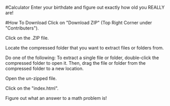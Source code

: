 #Calculator
Enter your birthdate and figure out exactly how old you REALLY are!

#How To Download
Click on "Download ZIP" (Top Right Corner under "Contributers").

Click on the .ZIP file.

Locate the compressed folder that you want to extract files or folders from.

Do one of the following: To extract a single file or folder, double-click the compressed folder to open it. Then, drag the file or folder from the compressed folder to a new location.

Open the un-zipped file.

Click on the "index.html".

Figure out what an answer to a math problem is! 
